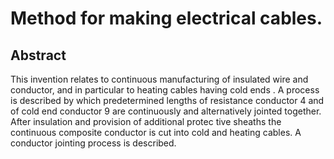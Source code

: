# Method for making electrical cables.

## Abstract
This invention relates to continuous manufacturing of insulated wire and conductor, and in particular to heating cables having cold ends . A process is described by which predetermined lengths of resistance conductor 4 and of cold end conductor 9 are continuously and alternatively jointed together. After insulation and provision of additional protec tive sheaths the continuous composite conductor is cut into cold and heating cables. A conductor jointing process is described.